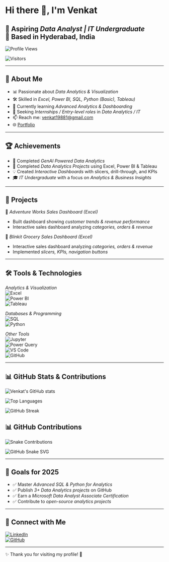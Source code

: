 # Hi there 👋, I'm Venkat  

🎯 Aspiring *Data Analyst | IT Undergraduate*  
📍 Based in Hyderabad, India
---
  
![Profile Views](https://komarev.com/ghpvc/?username=venkat-analytics&label=Profile%20Views&color=0e75b6&style=flat)  

![Visitors](https://api.visitorbadge.io/api/VisitorHit?user=venkat-analytics&repo=venkat-analytics&countColor=%23263759)


---

## 🚀 About Me  
- 📊 Passionate about *Data Analytics & Visualization*  
- 🛠 Skilled in *Excel, Power BI, SQL, Python (Basic), Tableau)*  
- 🌱 Currently learning *Advanced Analytics & Dashboarding*  
- 🎯 Seeking *Internships / Entry-level roles* in *Data Analytics / IT*
- 📫 Reach me: venkat19881@gmail.com
- 🌐 [Portfolio](https://venkat-analytics.github.io/Portfolio/)  

---

## 🏆 Achievements 
- 🏅 Completed *GenAI Powered Data Analytics*
- 🥇 Completed *Data Analytics Projects* using Excel, Power BI & Tableau  
- 💡 Created *Interactive Dashboards* with slicers, drill-through, and KPIs  
- 🎓 *IT Undergraduate* with a focus on *Analytics & Business Insights*  
 

---

## 📌 Projects  
🔹 *Adventure Works Sales Dashboard (Excel)*  
  
- Built dashboard showing *customer trends & revenue performance*  
- Interactive sales dashboard analyzing *categories, orders & revenue*
  
🔹 *Blinkit Grocery Sales Dashboard (Excel)*
 
- Interactive sales dashboard analyzing *categories, orders & revenue*  
- Implemented *slicers, KPIs, navigation buttons*
---

## 🛠 Tools & Technologies  

*Analytics & Visualization*  
![Excel](https://img.shields.io/badge/Excel-217346?style=for-the-badge&logo=microsoft-excel&logoColor=white)  
![Power BI](https://img.shields.io/badge/PowerBI-F2C811?style=for-the-badge&logo=power-bi&logoColor=black)  
![Tableau](https://img.shields.io/badge/Tableau-E97627?style=for-the-badge&logo=tableau&logoColor=white)  

*Databases & Programming*  
![SQL](https://img.shields.io/badge/SQL-07405E?style=for-the-badge&logo=mysql&logoColor=white)  
![Python](https://img.shields.io/badge/Python-3776AB?style=for-the-badge&logo=python&logoColor=white)  

*Other Tools*  
![Jupyter](https://img.shields.io/badge/Jupyter-F37626?style=for-the-badge&logo=jupyter&logoColor=white)  
![Power Query](https://img.shields.io/badge/Power%20Query-217346?style=for-the-badge&logo=microsoft-excel&logoColor=white)  
![VS Code](https://img.shields.io/badge/VS%20Code-007ACC?style=for-the-badge&logo=visual-studio-code&logoColor=white)  
![GitHub](https://img.shields.io/badge/GitHub-181717?style=for-the-badge&logo=github&logoColor=white)  

---

## 📊 GitHub Stats & Contributions  

![Venkat's GitHub stats](https://github-readme-stats.vercel.app/api?username=venkat-analytics&show_icons=true&theme=tokyonight)  

![Top Languages](https://github-readme-stats.vercel.app/api/top-langs/?username=venkat-analytics&layout=compact&theme=tokyonight)  

![GitHub Streak](https://github-readme-streak-stats.herokuapp.com/?user=venkat-analytics&theme=tokyonight)  

## 📊 GitHub Contributions  

![Snake Contributions](https://img.shields.io/badge/Snake%20Contributions-Active-brightgreen?style=flat&logo=github)


<picture>
  <source media="(prefers-color-scheme: dark)" srcset="https://raw.githubusercontent.com/venkat-analytics/venkat-analytics/output/github-contribution-grid-snake-dark.svg">
  <source media="(prefers-color-scheme: light)" srcset="https://raw.githubusercontent.com/venkat-analytics/venkat-analytics/output/github-contribution-grid-snake.svg">
  <img alt="GitHub Snake SVG" src="https://raw.githubusercontent.com/venkat-analytics/venkat-analytics/output/github-contribution-grid-snake.svg">
</picture>



---

## 🎯 Goals for 2025  
- ✅ Master *Advanced SQL & Python for Analytics*  
- ✅ Publish *3+ Data Analytics projects* on GitHub  
- ✅ Earn a *Microsoft Data Analyst Associate Certification*  
- ✅ Contribute to *open-source analytics projects*  

---

## 🔗 Connect with Me  
[![LinkedIn](https://img.shields.io/badge/LinkedIn-blue?style=flat&logo=linkedin)](https://www.linkedin.com/in/venkat-7b7197334/)  
[![GitHub](https://img.shields.io/badge/GitHub-black?style=flat&logo=github)](https://github.com/venkat-analytics)  
  

---

✨ Thank you for visiting my profile! 🚀




